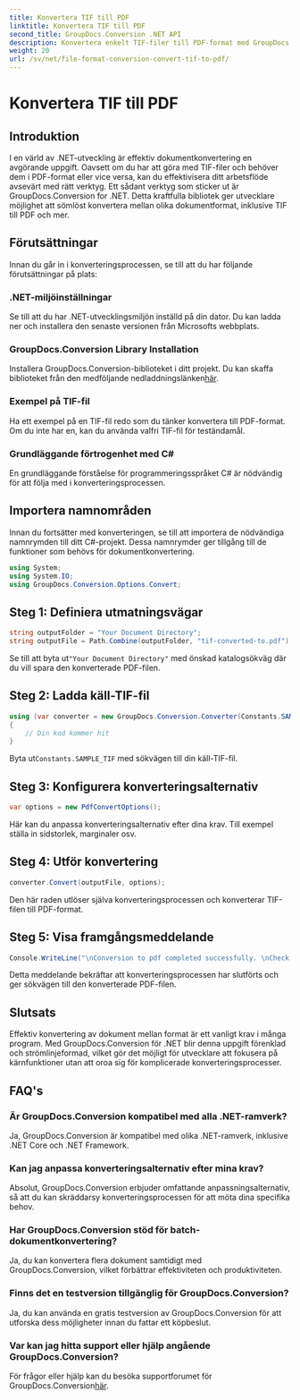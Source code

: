 ```yaml
---
title: Konvertera TIF till PDF
linktitle: Konvertera TIF till PDF
second_title: GroupDocs.Conversion .NET API
description: Konvertera enkelt TIF-filer till PDF-format med GroupDocs.Conversion för .NET. Effektivisera din dokumentkonverteringsprocessen.
weight: 20
url: /sv/net/file-format-conversion-convert-tif-to-pdf/
---
```


# Konvertera TIF till PDF

## Introduktion
I en värld av .NET-utveckling är effektiv dokumentkonvertering en avgörande uppgift. Oavsett om du har att göra med TIF-filer och behöver dem i PDF-format eller vice versa, kan du effektivisera ditt arbetsflöde avsevärt med rätt verktyg. Ett sådant verktyg som sticker ut är GroupDocs.Conversion for .NET. Detta kraftfulla bibliotek ger utvecklare möjlighet att sömlöst konvertera mellan olika dokumentformat, inklusive TIF till PDF och mer.
## Förutsättningar
Innan du går in i konverteringsprocessen, se till att du har följande förutsättningar på plats:
### .NET-miljöinställningar
Se till att du har .NET-utvecklingsmiljön inställd på din dator. Du kan ladda ner och installera den senaste versionen från Microsofts webbplats.
### GroupDocs.Conversion Library Installation
 Installera GroupDocs.Conversion-biblioteket i ditt projekt. Du kan skaffa biblioteket från den medföljande nedladdningslänken[här](https://releases.groupdocs.com/conversion/net/).
### Exempel på TIF-fil
Ha ett exempel på en TIF-fil redo som du tänker konvertera till PDF-format. Om du inte har en, kan du använda valfri TIF-fil för teständamål.
### Grundläggande förtrogenhet med C#
En grundläggande förståelse för programmeringsspråket C# är nödvändig för att följa med i konverteringsprocessen.

## Importera namnområden
Innan du fortsätter med konverteringen, se till att importera de nödvändiga namnrymden till ditt C#-projekt. Dessa namnrymder ger tillgång till de funktioner som behövs för dokumentkonvertering.
```csharp
using System;
using System.IO;
using GroupDocs.Conversion.Options.Convert;
```

## Steg 1: Definiera utmatningsvägar
```csharp
string outputFolder = "Your Document Directory";
string outputFile = Path.Combine(outputFolder, "tif-converted-to.pdf");
```
 Se till att byta ut`"Your Document Directory"` med önskad katalogsökväg där du vill spara den konverterade PDF-filen.
## Steg 2: Ladda käll-TIF-fil
```csharp
using (var converter = new GroupDocs.Conversion.Converter(Constants.SAMPLE_TIF))
{
    // Din kod kommer hit
}
```
 Byta ut`Constants.SAMPLE_TIF` med sökvägen till din käll-TIF-fil.
## Steg 3: Konfigurera konverteringsalternativ
```csharp
var options = new PdfConvertOptions();
```
Här kan du anpassa konverteringsalternativ efter dina krav. Till exempel ställa in sidstorlek, marginaler osv.
## Steg 4: Utför konvertering
```csharp
converter.Convert(outputFile, options);
```
Den här raden utlöser själva konverteringsprocessen och konverterar TIF-filen till PDF-format.
## Steg 5: Visa framgångsmeddelande
```csharp
Console.WriteLine("\nConversion to pdf completed successfully. \nCheck output in {0}", outputFolder);
```
Detta meddelande bekräftar att konverteringsprocessen har slutförts och ger sökvägen till den konverterade PDF-filen.

## Slutsats
Effektiv konvertering av dokument mellan format är ett vanligt krav i många program. Med GroupDocs.Conversion för .NET blir denna uppgift förenklad och strömlinjeformad, vilket gör det möjligt för utvecklare att fokusera på kärnfunktioner utan att oroa sig för komplicerade konverteringsprocesser.
## FAQ's
### Är GroupDocs.Conversion kompatibel med alla .NET-ramverk?
Ja, GroupDocs.Conversion är kompatibel med olika .NET-ramverk, inklusive .NET Core och .NET Framework.
### Kan jag anpassa konverteringsalternativ efter mina krav?
Absolut, GroupDocs.Conversion erbjuder omfattande anpassningsalternativ, så att du kan skräddarsy konverteringsprocessen för att möta dina specifika behov.
### Har GroupDocs.Conversion stöd för batch-dokumentkonvertering?
Ja, du kan konvertera flera dokument samtidigt med GroupDocs.Conversion, vilket förbättrar effektiviteten och produktiviteten.
### Finns det en testversion tillgänglig för GroupDocs.Conversion?
Ja, du kan använda en gratis testversion av GroupDocs.Conversion för att utforska dess möjligheter innan du fattar ett köpbeslut.
### Var kan jag hitta support eller hjälp angående GroupDocs.Conversion?
För frågor eller hjälp kan du besöka supportforumet för GroupDocs.Conversion[här](https://forum.groupdocs.com/c/conversion/11).